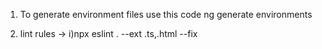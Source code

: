 1) To generate environment files use this code 
ng generate environments

2) lint rules ->
i)npx eslint . --ext .ts,.html --fix